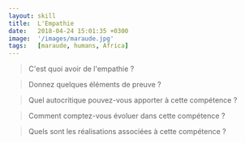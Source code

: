 ```yaml
---
layout: skill
title:  L'Empathie
date:   2018-04-24 15:01:35 +0300
image:  '/images/maraude.jpg'
tags:   [maraude, humans, Africa]
---
```


> C'est quoi avoir de l'empathie ? 


> Donnez quelques éléments de preuve ?


> Quel autocritique pouvez-vous apporter à cette compétence ? 


> Comment comptez-vous évoluer dans cette compétence ? 

> Quels sont les réalisations associées à cette compétence ?